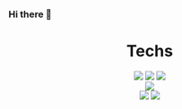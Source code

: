 ### Hi there 👋


<div align=center><h1> Techs </h1></div>
<div align=center>
  <img src="https://img.shields.io/badge/java-007396?style=for-the-badge&logo=java&logoColor=white">
  <img src="https://img.shields.io/badge/c++-00599C?style=for-the-badge&logo=c%2B%2B&logoColor=white">
  <img src="https://img.shields.io/badge/Python-3776AB?style=for-the-badge&logo=Python&logoColor=white">
  <br>
                                                                                                     
  
  <img src="https://img.shields.io/badge/node.js-339933?style=for-the-badge&logo=Node.js&logoColor=white">
  <br>                                                                                                  

  <img src="https://img.shields.io/badge/mongoDB-47A248?style=for-the-badge&logo=MongoDB&logoColor=white">
  <img src="https://img.shields.io/badge/mysql-4479A1?style=for-the-badge&logo=mysql&logoColor=white">
  <br>
</div>



<!--
**peace0096/peace0096** is a ✨ _special_ ✨ repository because its `README.md` (this file) appears on your GitHub profile.

Here are some ideas to get you started:

- 🔭 I’m currently working on ...
- 🌱 I’m currently learning ...
- 👯 I’m looking to collaborate on ...
- 🤔 I’m looking for help with ...
- 💬 Ask me about ...
- 📫 How to reach me: ...
- 😄 Pronouns: ...
- ⚡ Fun fact: ...
-->
